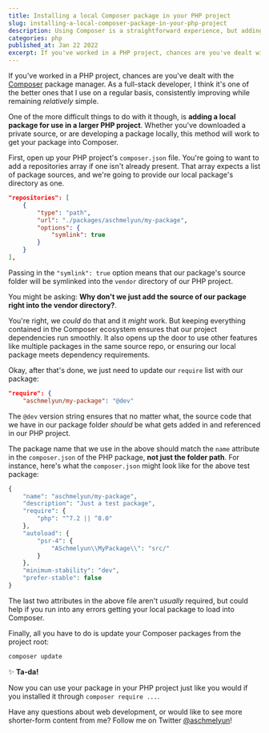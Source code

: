 ```yaml
---
title: Installing a local Composer package in your PHP project
slug: installing-a-local-composer-package-in-your-php-project
description: Using Composer is a straightforward experience, but adding in a local package for use in a PHP project with it can sometimes be difficult
categories: php
published_at: Jan 22 2022
excerpt: If you've worked in a PHP project, chances are you've dealt with the Composer package manager. As a full-stack developer, I think it's one of the better ones that I use on a regular basis, consistently improving while remaining relatively simple. One of the more difficult things to do with it though, is adding a local package for use in a larger PHP project.
---
```


If you've worked in a PHP project, chances are you've dealt with the [Composer](https://getcomposer.org) package manager. As a full-stack developer, I think it's one of the better ones that I use on a regular basis, consistently improving while remaining _relatively_ simple.

One of the more difficult things to do with it though, is **adding a local package for use in a larger PHP project**. Whether you've downloaded a private source, or are developing a package locally, this method will work to get your package into Composer.

First, open up your PHP project's `composer.json` file. You're going to want to add a repositories array if one isn't already present. That array expects a list of package sources, and we're going to provide our local package's directory as one.

```json
"repositories": [
    {
        "type": "path",
        "url": "./packages/aschmelyun/my-package",
        "options": {
            "symlink": true
        }
    }
],
```

Passing in the `"symlink": true` option means that our package's source folder will be symlinked into the `vendor` directory of our PHP project.

You might be asking: **Why don't we just add the source of our package right into the vendor directory?**.

You're right, we _could_ do that and it _might_ work. But keeping everything contained in the Composer ecosystem ensures that our project dependencies run smoothly. It also opens up the door to use other features like multiple packages in the same source repo, or ensuring our local package meets dependency requirements.

Okay, after that's done, we just need to update our `require` list with our package:

```json
"require": {
    "aschmelyun/my-package": "@dev"
```

The `@dev` version string ensures that no matter what, the source code that we have in our package folder _should_ be what gets added in and referenced in our PHP project.

The package name that we use in the above should match the `name` attribute in the `composer.json` of the PHP package, **not just the folder path**. For instance, here's what the `composer.json` might look like for the above test package:

```php
{
    "name": "aschmelyun/my-package",
    "description": "Just a test package",
    "require": {
        "php": "^7.2 || ^8.0"
    },
    "autoload": {
        "psr-4": {
            "ASchmelyun\\MyPackage\\": "src/"
        }
    },
    "minimum-stability": "dev",
    "prefer-stable": false
}
```

The last two attributes in the above file aren't _usually_ required, but could help if you run into any errors getting your local package to load into Composer.

Finally, all you have to do is update your Composer packages from the project root:

```bash
composer update
```

✨ **Ta-da!**

Now you can use your package in your PHP project just like you would if you installed it through `composer require ...`.

Have any questions about web development, or would like to see more shorter-form content from me? Follow me on Twitter [@aschmelyun](https://twitter.com/aschmelyun)!
